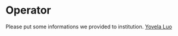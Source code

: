 # Operator

Please put some informations we provided to institution. [Yovela Luo](https://app.gitbook.com/u/2jFKybRDs9N9PpYySAz22uWIQlP2 "mention")
